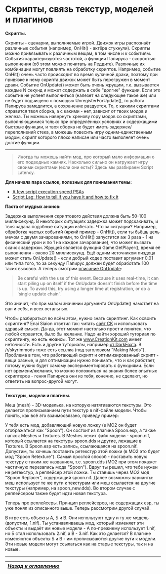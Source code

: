 # Скрипты, связь текстур, моделей и плагинов

**Скрипты.**

Скрипты - сценарии, выполняемые игрой. Движок игры распознаёт различные события (например, OnHit() - актёра стукнули). Скрипты можно привязывать к различным вещам, в том числе и к событиям. События характеризуются частотой, а функции Папируса - скоростью выполнения (об этом можно почитать [на Реддите](https://www.reddit.com/r/skyrimmods/comments/4omjly/a_few_script_execution_speed_psas)). Различные их комбинации могут повлиять на обработку скриптов. Например, событие OnHit() очень часто происходит во время кулачной драки, поэтому при привязке к нему скрипта движок может быть перегружен в момент драки. Событие OnUpdate() может быть очень жрущим, т.к. вызывается каждые N секунд и может содержать в себе "долгие" функции. Если это событие не успеет выполниться (налезет на следующее такое же) или не будет подчищено с помощью UnregisterForUpdate(), то работа Папируса замедлится, а сохранение раздуется. То, с какими скриптами справится твоя сборка, а с какими - нет, зависит от твоих модов и железа. Ты можешь навернуть хренову гору модов со скриптами, выполняющимися только при определённых условиях и содержащими быстрые функции, и твоя сборка не будет иметь задержек/переполнений стека, а можешь повесить игру одним-единственным модом, скрипт которого плохо написан или часто выполняет очень долгие функции.

------

> Иногда ты можешь найти мод, про который мало информации о его подводных камнях. Насколько сильно он нагружает игру своими скриптами (если они есть)? Здесь мы разбираем Script Latency.

**Для начала пара ссылок, полезных для понимания темы:**
+ [A few script execution speed PSAs](https://www.reddit.com/r/skyrimmods/comments/4omjly/a_few_script_execution_speed_psas)
+ [Script Lag: How to tell if you have it and how to fix it](https://forums.nexusmods.com/index.php?/topic/1596198-script-lag-how-to-tell-if-you-have-it-and-how-to-fix-it)

**Паста от мудрых анонов:**

Задержка выполнения скриптового действия должна быть 50-100 миллисекунд. В некоторых ситуациях задержка может подскакивать, и твоя задача подобные ситуации избегать. Что за ситуации? Например, обработка частых событий (яркий пример - OnHit(), если ты бьёшь цель мечом с двумя зачарованиями, то OnHit() запустится аж 3 раза - 1 на физический урон и по 1 на каждое зачарование), что может вызвать скачок задержки. Жрущей является функция Game.GetPlayer(), время её выполнения - около 20 миллисекунд. Ещё одним источником пиздеца может стать OnUpdate() - если добрый кодер поставит аргумент 0.01 или типа того, то за секунду Папирус должен будет обработать 100 таких вызовов. А теперь смотрим [описание OnUpdate](https://www.creationkit.com/index.php?title=OnUpdate_-_Form):

> Be careful with the use of this event. Because it uses real-time, it can start piling up on itself if the OnUpdate doesn't finish before the time is up. To avoid this, try using a longer time at registration, or do a 'single update chain'.

Это значит, что при малом значении аргумента OnUpdate() намотает на вал и себя, и всех остальных.

Чтобы разбираться во всём этом, нужно знать скриптинг. Как освоить скриптинг? Enai Siaion ответил так: читать [сайт CK](https://www.creationkit.com/index.php?title=Category:Papyrus) и использовать здравый смысл. Да-да, этот момент настолько прост и понятен, что любой справится, было бы желание. Надо найти хороший туториал по скриптингу, но есть нюансы. Тот же www.CreationKit.com имеет неточности. Есть и другие туториалы, например [от DarkFox'а](https://www.darkfox127.co.uk). В /r/skyrimmods тоже есть ссылка (под заголовком "Making Mods"). Проблема в том, что работающий скрипт и оптимизированный скрипт - вещи разные, и для оптимизации нужно понимать, что и как работает, потому нужно будет самому экспериментировать с функциями. Если нет времени/желания, то можно положиться на знания более опытных скриптеров - гения Папируса они из тебя, конечно, не сделают, но ответить на вопрос-другой могут.

------

**Текстуры, модели и плагины.**

Меш (mesh) - 3D-моделька, на которую натягиваются текстуры. Это делается прописыванием пути текстур в nif-файле модели. Чтобы понять, как всё это взаимосвязано, приведу пример:

У тебя есть мод, добавляющий новую ложку (в МО2 он будет отображаться как "Spoon"). Он состоит из плагина Spoon.esp, а также папкок Meshes и Textures. В Meshes лежит файл модели - spoon.nif, который ссылается на текстуры spoon.dds и другие, лежащие в Textures. В Spoon.esp есть запись, ссылающаяся на spoon.nif. Допустим, ты хочешь поставить ретекстур этой ложки (в МО2 это будет мод "Spoon Retexture"). Самый простой способ - поставить новую текстуру с таким же названием, т.е. spoon.dds (МО2 при этом покажет частичную перезапись мода "Spoon"). Вдруг ты решил, что тебе нужен не ретекстур, а реплейсер этой ложки. Ты ставишь через МО2 мод "Spoon Replacer", содержащий spoon.nif. Далее возможны варианты: меш использует те же пути к текстурам или меш ссылается на другие текстуры (например, на spoon_new.dds). Во втором случае с реплейсером также будет идти новая текстура.

Теперь про реплейсеры. Принцип реплейсеров, не содержащих esp, ты уже понял из описанного выше. Теперь рассмотрим другой случай.

В игре есть объекты А, Б и В. Они используют одну и ту же модель (допустим, 1.nif). Ты устанавливаешь мод, который изменяет эти объекты и выдаёт им новые модели - А по-прежнему использует 1.nif, но Б стал использовать 2.nif, а В - 3.nif. Как это делается? В плагине изменяются объекты Б и В - им прописываются другие пути к модели. Эти новые модели могут ссылаться как на старые текстуры, так и на новые.

------

|[*Назад к оглавлению*](../01_Оглавление.md)|
|:---:|
